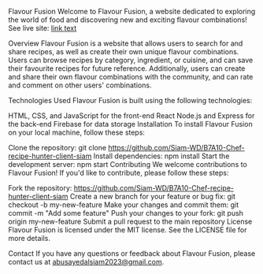 Flavour Fusion
Welcome to Flavour Fusion, a website dedicated to exploring the world of food and discovering new and exciting flavour combinations!
See live site: [link text](https://flavour-fusion-80440.web.app/)

Overview
Flavour Fusion is a website that allows users to search for and share recipes, as well as create their own unique flavour combinations. Users can browse recipes by category, ingredient, or cuisine, and can save their favourite recipes for future reference. Additionally, users can create and share their own flavour combinations with the community, and can rate and comment on other users' combinations.

Technologies Used
Flavour Fusion is built using the following technologies:

HTML, CSS, and JavaScript for the front-end
React
Node.js and Express for the back-end
Firebase for data storage
Installation
To install Flavour Fusion on your local machine, follow these steps:

Clone the repository: git clone https://github.com/Siam-WD/B7A10-Chef-recipe-hunter-client-siam
Install dependencies: npm install
Start the development server: npm start
Contributing
We welcome contributions to Flavour Fusion! If you'd like to contribute, please follow these steps:

Fork the repository: https://github.com/Siam-WD/B7A10-Chef-recipe-hunter-client-siam
Create a new branch for your feature or bug fix: git checkout -b my-new-feature
Make your changes and commit them: git commit -m "Add some feature"
Push your changes to your fork: git push origin my-new-feature
Submit a pull request to the main repository
License
Flavour Fusion is licensed under the MIT license. See the LICENSE file for more details.

Contact
If you have any questions or feedback about Flavour Fusion, please contact us at abusayedalsiam2023@gmail.com.